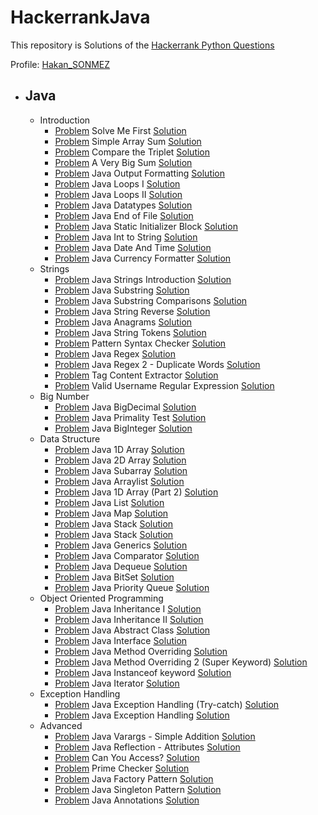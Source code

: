 # HackerrankJava

This repository is Solutions of the [Hackerrank Python Questions](https://www.hackerrank.com/domains/java)

Profile: [Hakan_SONMEZ](https://www.hackerrank.com/Hakan_SONMEZ)<br>

- ## Java
    - Introduction
      - [Problem](https://www.hackerrank.com/challenges/welcome-to-java/problem) Solve Me First [Solution](https://github.com/sonmez-hakan/hackerrank-java/blob/master/src/Introduction/WelcomeToJava.java)
      - [Problem](https://www.hackerrank.com/challenges/java-stdin-and-stdout-1/problem) Simple Array Sum [Solution](https://github.com/sonmez-hakan/hackerrank-java/blob/master/src/Introduction/JavaStdinAndStdoutI.java)
      - [Problem](https://www.hackerrank.com/challenges/java-if-else/problem) Compare the Triplet [Solution](https://github.com/sonmez-hakan/hackerrank-java/blob/master/src/Introduction/JavaIfElse.java)
      - [Problem](https://www.hackerrank.com/challenges/java-stdin-stdout/problem) A Very Big Sum [Solution](https://github.com/sonmez-hakan/hackerrank-java/blob/master/src/Introduction/JavaStdinAndStdoutII.java)
      - [Problem](https://www.hackerrank.com/challenges/java-output-formatting/problem) Java Output Formatting [Solution](https://github.com/sonmez-hakan/hackerrank-java/blob/master/src/Introduction/JavaOutputFormatting.java)
      - [Problem](https://www.hackerrank.com/challenges/java-loops-i/problem) Java Loops I [Solution](https://github.com/sonmez-hakan/hackerrank-java/blob/master/src/Introduction/JavaLoopsI.java)
      - [Problem](https://www.hackerrank.com/challenges/java-loops-ii/problem) Java Loops II [Solution](https://github.com/sonmez-hakan/hackerrank-java/blob/master/src/Introduction/JavaLoopsII.java)
      - [Problem](https://www.hackerrank.com/challenges/java-datatypes/problem) Java Datatypes [Solution](https://github.com/sonmez-hakan/hackerrank-java/blob/master/src/Introduction/JavaDataTypes.java)
      - [Problem](https://www.hackerrank.com/challenges/java-end-of-file/problem) Java End of File [Solution](https://github.com/sonmez-hakan/hackerrank-java/blob/master/src/Introduction/JavaEndOfFile.java)
      - [Problem](https://www.hackerrank.com/challenges/java-static-initializer-block/problem) Java Static Initializer Block [Solution](https://github.com/sonmez-hakan/hackerrank-java/blob/master/src/Introduction/JavaStaticInitializerBlock.java)
      - [Problem](https://www.hackerrank.com/challenges/java-int-to-string/problem) Java Int to String [Solution](https://github.com/sonmez-hakan/hackerrank-java/blob/master/src/Introduction/JavaIntToString.java)
      - [Problem](https://www.hackerrank.com/challenges/java-date-and-time/problem) Java Date And Time [Solution](https://github.com/sonmez-hakan/hackerrank-java/blob/master/src/Introduction/JavaDateAndTime.java)
      - [Problem](https://www.hackerrank.com/challenges/java-currency-formatter/problem) Java Currency Formatter [Solution](https://github.com/sonmez-hakan/hackerrank-java/blob/master/src/Introduction/JavaCurrencyFormatter.java)
    - Strings
      - [Problem](https://www.hackerrank.com/challenges/java-strings-introduction/problem) Java Strings Introduction [Solution](https://github.com/sonmez-hakan/hackerrank-java/blob/master/src/Strings/JavaStringsIntroduction.java)
      - [Problem](https://www.hackerrank.com/challenges/java-substring/problem) Java Substring [Solution](https://github.com/sonmez-hakan/hackerrank-java/blob/master/src/Strings/JavaSubstring.java)
      - [Problem](https://www.hackerrank.com/challenges/java-string-compare/problem) Java Substring Comparisons [Solution](https://github.com/sonmez-hakan/hackerrank-java/blob/master/src/Strings/JavaSubstringCompare.java)
      - [Problem](https://www.hackerrank.com/challenges/java-string-reverse/problem) Java String Reverse [Solution](https://github.com/sonmez-hakan/hackerrank-java/blob/master/src/Strings/JavaSubstringReverse.java)
      - [Problem](https://www.hackerrank.com/challenges/java-anagrams/problem) Java Anagrams [Solution](https://github.com/sonmez-hakan/hackerrank-java/blob/master/src/Strings/JavaAnagrams.java)
      - [Problem](https://www.hackerrank.com/challenges/java-string-tokens/problem) Java String Tokens [Solution](https://github.com/sonmez-hakan/hackerrank-java/blob/master/src/Strings/JavaStringTokens.java)
      - [Problem](https://www.hackerrank.com/challenges/pattern-syntax-checker/problem) Pattern Syntax Checker [Solution](https://github.com/sonmez-hakan/hackerrank-java/blob/master/src/Strings/PatternSyntaxChecker.java)
      - [Problem](https://www.hackerrank.com/challenges/java-regex/problem) Java Regex [Solution](https://github.com/sonmez-hakan/hackerrank-java/blob/master/src/Strings/JavaRegex.java)
      - [Problem](https://www.hackerrank.com/challenges/duplicate-words/problem) Java Regex 2 - Duplicate Words [Solution](https://github.com/sonmez-hakan/hackerrank-java/blob/master/src/Strings/DuplicateWords.java)
      - [Problem](https://www.hackerrank.com/challenges/tag-content-extractor/problem) Tag Content Extractor [Solution](https://github.com/sonmez-hakan/hackerrank-java/blob/master/src/Strings/TagContentExtractor.java)
      - [Problem](https://www.hackerrank.com/challenges/valid-username-checker/problem) Valid Username Regular Expression [Solution](https://github.com/sonmez-hakan/hackerrank-java/blob/master/src/Strings/ValidUsernameRegularExpression.java)
    - Big Number
      - [Problem](https://www.hackerrank.com/challenges/valid-username-checker/problem) Java BigDecimal [Solution](https://github.com/sonmez-hakan/hackerrank-java/blob/master/src/BigNumber/JavaBigDecimal.java)
      - [Problem](https://www.hackerrank.com/challenges/java-primality-test/problem) Java Primality Test [Solution](https://github.com/sonmez-hakan/hackerrank-java/blob/master/src/BigNumber/JavaPrimalityTest.java)
      - [Problem](https://www.hackerrank.com/challenges/java-biginteger/problem) Java BigInteger [Solution](https://github.com/sonmez-hakan/hackerrank-java/blob/master/src/BigNumber/JavaBigInteger.java)
    - Data Structure
      - [Problem](https://www.hackerrank.com/challenges/java-1d-array-introduction/problem) Java 1D Array [Solution](https://github.com/sonmez-hakan/hackerrank-java/blob/master/src/DataStructure/Java1DArray.java)
      - [Problem](https://www.hackerrank.com/challenges/java-2d-array/problem) Java 2D Array [Solution](https://github.com/sonmez-hakan/hackerrank-java/blob/master/src/DataStructure/Java2DArray.java)
      - [Problem](https://www.hackerrank.com/challenges/java-negative-subarray/problem) Java Subarray [Solution](https://github.com/sonmez-hakan/hackerrank-java/blob/master/src/DataStructure/JavaSubarray.java)
      - [Problem](https://www.hackerrank.com/challenges/java-arraylist/problem) Java Arraylist [Solution](https://github.com/sonmez-hakan/hackerrank-java/blob/master/src/DataStructure/JavaArraylist.java)
      - [Problem](https://www.hackerrank.com/challenges/java-1d-array/problem) Java 1D Array (Part 2) [Solution](https://github.com/sonmez-hakan/hackerrank-java/blob/master/src/DataStructure/Java1DArrayPart2.java)
      - [Problem](https://www.hackerrank.com/challenges/java-list/problem) Java List [Solution](https://github.com/sonmez-hakan/hackerrank-java/blob/master/src/DataStructure/JavaList.java)
      - [Problem](https://www.hackerrank.com/challenges/phone-book/problem) Java Map [Solution](https://github.com/sonmez-hakan/hackerrank-java/blob/master/src/DataStructure/JavaMap.java)
      - [Problem](https://www.hackerrank.com/challenges/java-stack/problem) Java Stack [Solution](https://github.com/sonmez-hakan/hackerrank-java/blob/master/src/DataStructure/JavaStack.java)
      - [Problem](https://www.hackerrank.com/challenges/java-hashset/problem) Java Stack [Solution](https://github.com/sonmez-hakan/hackerrank-java/blob/master/src/DataStructure/JavaHashset.java)
      - [Problem](https://www.hackerrank.com/challenges/java-generics/problem) Java Generics [Solution](https://github.com/sonmez-hakan/hackerrank-java/blob/master/src/DataStructure/JavaGenerics.java)
      - [Problem](https://www.hackerrank.com/challenges/java-comparator/problem) Java Comparator [Solution](https://github.com/sonmez-hakan/hackerrank-java/blob/master/src/DataStructure/JavaComparator.java)
      - [Problem](https://www.hackerrank.com/challenges/java-dequeue/problem) Java Dequeue [Solution](https://github.com/sonmez-hakan/hackerrank-java/blob/master/src/DataStructure/JavaDequeue.java)
      - [Problem](https://www.hackerrank.com/challenges/java-bitset/problem) Java BitSet [Solution](https://github.com/sonmez-hakan/hackerrank-java/blob/master/src/DataStructure/JavaBitSet.java)
      - [Problem](https://www.hackerrank.com/challenges/java-priority-queue/problem) Java Priority Queue [Solution](https://github.com/sonmez-hakan/hackerrank-java/blob/master/src/DataStructure/JavaPriorityQueue.java)
    - Object Oriented Programming
      - [Problem](https://www.hackerrank.com/challenges/java-inheritance-1/problem) Java Inheritance I [Solution](https://github.com/sonmez-hakan/HackerRank/blob/master/src/ObjectOrientedProgramming/JavaInheritanceI.java)
      - [Problem](https://www.hackerrank.com/challenges/java-inheritance-2/problem) Java Inheritance II [Solution](https://github.com/sonmez-hakan/HackerRank/blob/master/src/ObjectOrientedProgramming/JavaInheritanceII.java)
      - [Problem](https://www.hackerrank.com/challenges/java-abstract-class/problem) Java Abstract Class [Solution](https://github.com/sonmez-hakan/HackerRank/blob/master/src/ObjectOrientedProgramming/JavaAbstractClass.java)
      - [Problem](https://www.hackerrank.com/challenges/java-abstract-class/problem) Java Interface [Solution](https://github.com/sonmez-hakan/HackerRank/blob/master/src/ObjectOrientedProgramming/JavaInterface.java)
      - [Problem](https://www.hackerrank.com/challenges/java-method-overriding/problem) Java Method Overriding [Solution](https://github.com/sonmez-hakan/HackerRank/blob/master/src/ObjectOrientedProgramming/JavaMethodOverriding.java)
      - [Problem](https://www.hackerrank.com/challenges/java-method-overriding-2-super-keyword/problem) Java Method Overriding 2 (Super Keyword) [Solution](https://github.com/sonmez-hakan/HackerRank/blob/master/src/ObjectOrientedProgramming/JavaMethodOverriding2SuperKeyword.java)
      - [Problem](https://www.hackerrank.com/challenges/java-instanceof-keyword/problem) Java Instanceof keyword [Solution](https://github.com/sonmez-hakan/HackerRank/blob/master/src/ObjectOrientedProgramming/JavaInstanceofKeyword.java)
      - [Problem](https://www.hackerrank.com/challenges/java-iterator/problem) Java Iterator [Solution](https://github.com/sonmez-hakan/HackerRank/blob/master/src/ObjectOrientedProgramming/JavaIterator.java)
    - Exception Handling
      - [Problem](https://www.hackerrank.com/challenges/java-exception-handling-try-catch/problem) Java Exception Handling (Try-catch) [Solution](https://github.com/sonmez-hakan/HackerRank/blob/master/src/ExceptionHandling/JavaExceptionHandlingTryCatch.java)
      - [Problem](https://www.hackerrank.com/challenges/java-exception-handling/problem) Java Exception Handling [Solution](https://github.com/sonmez-hakan/HackerRank/blob/master/src/ExceptionHandling/JavaExceptionHandling.java)
    - Advanced
      - [Problem](https://www.hackerrank.com/challenges/simple-addition-varargs/problem) Java Varargs - Simple Addition [Solution](https://github.com/sonmez-hakan/HackerRank/blob/master/src/Advanced/JavaVarargsSimpleAddition.java)
      - [Problem](https://www.hackerrank.com/challenges/java-reflection-attributes/problem) Java Reflection - Attributes [Solution](https://github.com/sonmez-hakan/HackerRank/blob/master/src/Advanced/JavaReflectionAttributes.java)
      - [Problem](https://www.hackerrank.com/challenges/can-you-access/problem) Can You Access? [Solution](https://github.com/sonmez-hakan/HackerRank/blob/master/src/Advanced/CanYouAccess.java)
      - [Problem](https://www.hackerrank.com/challenges/prime-checker/problem) Prime Checker [Solution](https://github.com/sonmez-hakan/HackerRank/blob/master/src/Advanced/PrimeChecker.java)
      - [Problem](https://www.hackerrank.com/challenges/java-factory/problem) Java Factory Pattern [Solution](https://github.com/sonmez-hakan/HackerRank/blob/master/src/Advanced/JavaFactoryPattern.java)
      - [Problem](https://www.hackerrank.com/challenges/java-singleton/problem) Java Singleton Pattern [Solution](https://github.com/sonmez-hakan/HackerRank/blob/master/src/Advanced/Singleton.java)
      - [Problem](https://www.hackerrank.com/challenges/java-annotations/problem) Java Annotations [Solution](https://github.com/sonmez-hakan/HackerRank/blob/master/src/Advanced/JavaAnnotations.java)